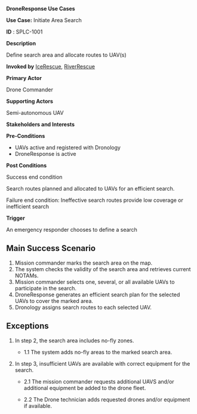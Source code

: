 **DroneResponse Use Cases**

**Use Case:** Initiate Area Search

**ID** : SPLC-1001

**Description**

Define search area and allocate routes to UAV(s)

**Invoked by**
[IceRescue](../IceRescue.md), [RiverRescue](../RiverRescue.md)

**Primary Actor**

Drone Commander

**Supporting Actors**

Semi-autonomous UAV

**Stakeholders and Interests**

**Pre-Conditions**

- UAVs active and registered with Dronology
- DroneResponse is active

**Post Conditions**

Success end condition

Search routes planned and allocated to UAVs for an efficient search.

Failure end condition:
 Ineffective search routes provide low coverage or inefficient search

**Trigger**

An emergency responder chooses to define a search

## Main Success Scenario

1. Mission commander marks the search area on the map.
2. The system checks the validity of the search area and retrieves current NOTAMs.
3. Mission commander selects one, several, or all available UAVs to participate in the search.
4. DroneResponse generates an efficient search plan for the selected UAVs to cover the marked area.
5. Dronology assigns search routes to each selected UAV.

## Exceptions

1. In step 2, the search area includes no-fly zones.

   * 1.1 The system adds no-fly areas to the marked search area.

2. In step 3, insufficient UAVs are available with correct equipment for the search.

   * 2.1 The mission commander requests additional UAVS and/or additional equipment be added to the drone fleet.

   * 2.2 The Drone technician adds requested drones and/or equipment if available.
